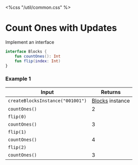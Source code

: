 <%css "/util/common.css" %>

# Count Ones with Updates

Implement an interface

```Kotlin
interface Blocks {
    fun countOnes(): Int
    fun flip(index: Int)
}
```

### Example 1

<div class="sample">

| Input                            | Returns                                 |
|----------------------------------|-----------------------------------------|
| `createBlocksInstance("001001")` | [Blocks](psi_element://Blocks) instance |
| `countOnes()`                    | 2                                       |
| `flip(0)`                        |                                         |
| `countOnes()`                    | 3                                       |
| `flip(1)`                        |                                         |
| `countOnes()`                    | 4                                       |
| `flip(2)`                        |                                         |
| `countOnes()`                    | 3                                       |

</div>